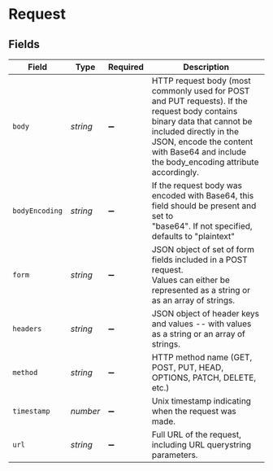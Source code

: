 # Request


## Fields

| Field                                                                                                                                                                                                                                          | Type                                                                                                                                                                                                                                           | Required                                                                                                                                                                                                                                       | Description                                                                                                                                                                                                                                    |
| ---------------------------------------------------------------------------------------------------------------------------------------------------------------------------------------------------------------------------------------------- | ---------------------------------------------------------------------------------------------------------------------------------------------------------------------------------------------------------------------------------------------- | ---------------------------------------------------------------------------------------------------------------------------------------------------------------------------------------------------------------------------------------------- | ---------------------------------------------------------------------------------------------------------------------------------------------------------------------------------------------------------------------------------------------- |
| `body`                                                                                                                                                                                                                                         | *string*                                                                                                                                                                                                                                       | :heavy_minus_sign:                                                                                                                                                                                                                             | HTTP request body (most commonly used for POST and PUT requests). If the<br/>request body contains binary data that cannot be included directly in the <br/>JSON, encode the content with Base64 and include the body_encoding attribute accordingly.<br/> |
| `bodyEncoding`                                                                                                                                                                                                                                 | *string*                                                                                                                                                                                                                                       | :heavy_minus_sign:                                                                                                                                                                                                                             | If the request body was encoded with Base64, this field should be present and set to <br/>"base64". If not specified, defaults to "plaintext"<br/>                                                                                             |
| `form`                                                                                                                                                                                                                                         | *string*                                                                                                                                                                                                                                       | :heavy_minus_sign:                                                                                                                                                                                                                             | JSON object of set of form fields included in a POST request. <br/>Values can either be represented as a string or as an array of strings.<br/>                                                                                                |
| `headers`                                                                                                                                                                                                                                      | *string*                                                                                                                                                                                                                                       | :heavy_minus_sign:                                                                                                                                                                                                                             | JSON object of header keys and values -- with values as a string or an array of strings.                                                                                                                                                       |
| `method`                                                                                                                                                                                                                                       | *string*                                                                                                                                                                                                                                       | :heavy_minus_sign:                                                                                                                                                                                                                             | HTTP method name (GET, POST, PUT, HEAD, OPTIONS, PATCH, DELETE, etc.)                                                                                                                                                                          |
| `timestamp`                                                                                                                                                                                                                                    | *number*                                                                                                                                                                                                                                       | :heavy_minus_sign:                                                                                                                                                                                                                             | Unix timestamp indicating when the request was made.                                                                                                                                                                                           |
| `url`                                                                                                                                                                                                                                          | *string*                                                                                                                                                                                                                                       | :heavy_minus_sign:                                                                                                                                                                                                                             | Full URL of the request, including URL querystring parameters.                                                                                                                                                                                 |
